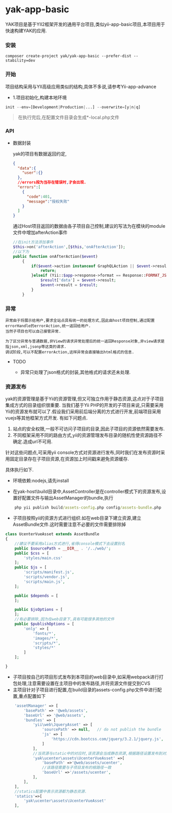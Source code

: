 yak-app-basic
============

YAK项目是基于YII2框架开发的通用平台项目,类似yii-app-basic项目,本项目用于快速构建YAK的应用.

### 安装

```
composer create-project yak/yak-app-basic --prefer-dist --stability=dev
```

### 开始
项目结构采用与YII高级应用类似的结构,具体不多说,请参考Yii-app-advance
- 1.项目初始化,构建本地环境
```php
init --env=[Development|Production|...] --overwrite=[y|n|q]
```

> 在执行完后,在配置文件目录会生成*-local.php文件

### API

* 数据封装

    yak的项目有数据返回约定,
    ```json
    {
      "data":{
        "user":{}
      },
      //errors段为当存在错误时,才会出现.
      "errors":[
        {
          "code":401,
          "message":"授权失败"
        }
      ]
    }
    ```
    通过Host项目返回的数据由各子项目自己控制,建议的写法为在模块的module文件中增加afterAction事件
    ```php
    //在init方法添加事件
    $this->on('afterAction',[$this,'onAfterAction']);
    //以下为
    public function onAfterAction($event)
        {
            if($event->action instanceof GraphQLAction || $event->result instanceof Response){
                return;
            }elseif (Yii::$app->response->format == Response::FORMAT_JSON){
                $result['data'] = $event->result;
                $event->result = $result;
            }
        }
    ```
### 异常

    异常由于将展示给用户,要求全站点具有统一的处理方式,因此由host项目控制,通过配置errorHandle的errorAction,统一返回给用户.
    当然子项目也可以自己接管异常.
    
    为了区分异常与普通数据,非View的请求异常处理后的统一返回Response对象,非view请求是指json,xml,jsonp等这类的请求.
    调试阶段,可以不配置errorAction,这样异常会直接输出html格式的信息.


    
* TODO
  
  * 异常只处理了json格式的封装,其他格式的请求还未处理.
  
### 资源发布

yak的资源管理是基于Yii的资源管理,但又可独立作用于静态资源,这点对于子项目集成方式的目录组织很重要.
当我们基于Yii PHP的开发的子项目来说,只需要采用Yii的资源发布就可以了.假设我们采用前后端分离的方式进行开发,前端项目采用vuejs等其他框架方式开发.
有如下问题点.
1. 站点的安全权限,一般不可访问子项目的目录,因此子项目的资源依然需要发布.
2. 不同框架采用不同的路由方式,yii的资源管理发布目录的随机性使资源路径不确定.造成url不可用.

针对这些问题点,可采用yii console方式对资源进行发布,同时我们在发布资源时采用固定目录存在子项目资源,在资源加上时间戳来避免资源缓存.

具体执行如下.

* 环境依赖:nodejs,请先install

* 在yak-host\build目录中,AssetController是在controller模式下的资源发布,设置好配置文件与输出AssetManager的bundle,执行
```cmd
    php yii publish build/assets-config.php config/assets-bundle.php
```


* 子项目按照yii的资源方式进行组织.如在web目录下建立资源,建立AssetBundle文件.这时需要注意不必要的文件需要排除掉
```php
class UcenterVueAsset extends AssetBundle
{
    //建议不要采用alias方式进行,省得console模式下去设置别名
    public $sourcePath = __DIR__ . '/../web/';
    public $css = [
        'styles/main.css'
    ];
    public $js = [
        'scripts/manifest.js',
        'scripts/vendor.js',
        'scripts/main.js',
    ];

    public $depends = [
    ];

    public $jsOptions = [
    ];
    //有必要排除,因为在web目录下,具有可能很多其他的文件
    public $publishOptions = [
        'only' => [
            'fonts/*',
            'images/*',
            'scripts/*',
            'styles/*'
        ]
    ];

}
```
* 子项目按自己的项目形式发布到本项目的web目录中,如采用webpack进行打包处理,注意需要设置在主项目中的发布路径,并将资源文件提交到CVS
* 主项目针对子项目进行配置,在build目录的assets-config.php文件中进行配置,重点配置如下
```php    
    'assetManager' => [
        'basePath' => '@web/assets',
        'baseUrl' => '@web/assets',
        'bundles' => [
            'yii\web\JqueryAsset' => [
                'sourcePath' => null,   // do not publish the bundle
                'js' => [
                    'https://cdn.bootcss.com/jquery/3.2.1/jquery.js',
                ]
            ],
            //当资源与static中的对应时,该资源会当成静态资源,根据路径设置发布到对应目录
            'yak\ucenter\assets\UcenterVueAsset' =>[
                'basePath' =>'@web/assets/ucenter',
                //该路径需要与子项目发布的根路径一致
                'baseUrl' =>'/assets/ucenter',
            ],
        ],
    ],
    //statics配置中表示资源都为静态资源.
    'statics'=>[
        'yak\ucenter\assets\UcenterVueAsset'
    ],    
```
